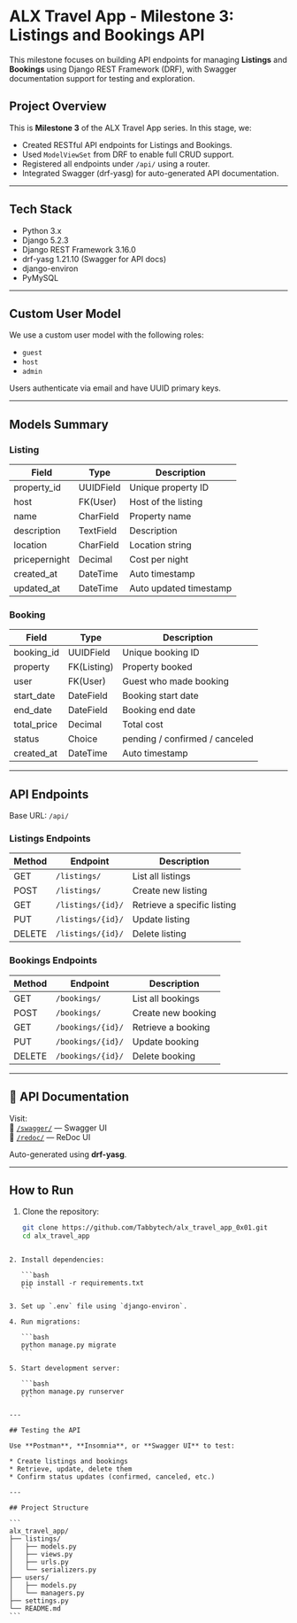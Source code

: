 
# ALX Travel App - Milestone 3: Listings and Bookings API

This milestone focuses on building API endpoints for managing **Listings** and **Bookings** using Django REST Framework (DRF), with Swagger documentation support for testing and exploration.

## Project Overview

This is **Milestone 3** of the ALX Travel App series. In this stage, we:

- Created RESTful API endpoints for Listings and Bookings.
- Used `ModelViewSet` from DRF to enable full CRUD support.
- Registered all endpoints under `/api/` using a router.
- Integrated Swagger (drf-yasg) for auto-generated API documentation.

---

## Tech Stack

- Python 3.x
- Django 5.2.3
- Django REST Framework 3.16.0
- drf-yasg 1.21.10 (Swagger for API docs)
- django-environ
- PyMySQL

---

## Custom User Model

We use a custom user model with the following roles:

- `guest`
- `host`
- `admin`

Users authenticate via email and have UUID primary keys.

---

## Models Summary

### Listing

| Field         | Type      | Description            |
| ------------- | --------- | ---------------------- |
| property_id   | UUIDField | Unique property ID     |
| host          | FK(User)  | Host of the listing    |
| name          | CharField | Property name          |
| description   | TextField | Description            |
| location      | CharField | Location string        |
| pricepernight | Decimal   | Cost per night         |
| created_at    | DateTime  | Auto timestamp         |
| updated_at    | DateTime  | Auto updated timestamp |

### Booking

| Field       | Type        | Description                    |
| ----------- | ----------- | ------------------------------ |
| booking_id  | UUIDField   | Unique booking ID              |
| property    | FK(Listing) | Property booked                |
| user        | FK(User)    | Guest who made booking         |
| start_date  | DateField   | Booking start date             |
| end_date    | DateField   | Booking end date               |
| total_price | Decimal     | Total cost                     |
| status      | Choice      | pending / confirmed / canceled |
| created_at  | DateTime    | Auto timestamp                 |

---

## API Endpoints

Base URL: `/api/`

### Listings Endpoints

| Method | Endpoint          | Description                 |
| ------ | ----------------- | --------------------------- |
| GET    | `/listings/`      | List all listings           |
| POST   | `/listings/`      | Create new listing          |
| GET    | `/listings/{id}/` | Retrieve a specific listing |
| PUT    | `/listings/{id}/` | Update listing              |
| DELETE | `/listings/{id}/` | Delete listing              |

### Bookings Endpoints

| Method | Endpoint          | Description        |
| ------ | ----------------- | ------------------ |
| GET    | `/bookings/`      | List all bookings  |
| POST   | `/bookings/`      | Create new booking |
| GET    | `/bookings/{id}/` | Retrieve a booking |
| PUT    | `/bookings/{id}/` | Update booking     |
| DELETE | `/bookings/{id}/` | Delete booking     |

---

## 📑 API Documentation

Visit:  
🔗 [`/swagger/`](http://localhost:8000/swagger/) — Swagger UI  
🔗 [`/redoc/`](http://localhost:8000/redoc/) — ReDoc UI

Auto-generated using **drf-yasg**.

---

## How to Run

1. Clone the repository:
   ```bash
   git clone https://github.com/Tabbytech/alx_travel_app_0x01.git
   cd alx_travel_app
   ```

````

2. Install dependencies:

   ```bash
   pip install -r requirements.txt
   ```

3. Set up `.env` file using `django-environ`.

4. Run migrations:

   ```bash
   python manage.py migrate
   ```

5. Start development server:

   ```bash
   python manage.py runserver
   ```

---

## Testing the API

Use **Postman**, **Insomnia**, or **Swagger UI** to test:

* Create listings and bookings
* Retrieve, update, delete them
* Confirm status updates (confirmed, canceled, etc.)

---

## Project Structure

```
alx_travel_app/
├── listings/
│   ├── models.py
│   ├── views.py
│   ├── urls.py
│   └── serializers.py
├── users/
│   ├── models.py
│   └── managers.py
├── settings.py
└── README.md
```

````
